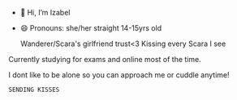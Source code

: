 - 👋 Hi, I’m Izabel
- 😄 Pronouns: she/her
straight
14-15yrs old
  
  Wanderer/Scara's girlfriend trust<3
Kissing every Scara I see

Currently studying for exams and online most of the time.

I dont like to be alone so you can approach me or cuddle anytime!

    SENDING KISSES
